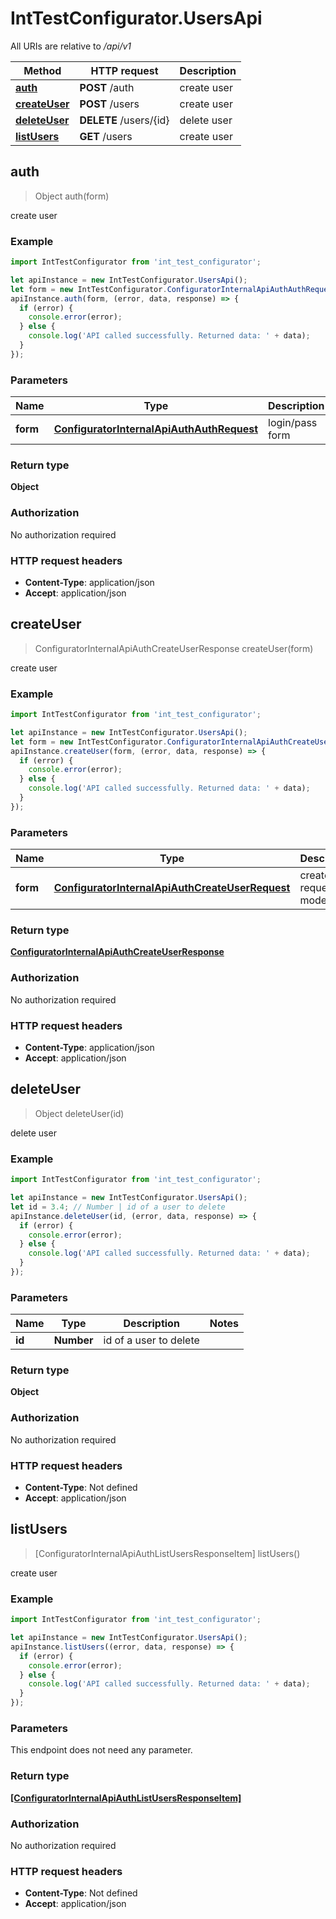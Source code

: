 # IntTestConfigurator.UsersApi

All URIs are relative to */api/v1*

Method | HTTP request | Description
------------- | ------------- | -------------
[**auth**](UsersApi.md#auth) | **POST** /auth | create user
[**createUser**](UsersApi.md#createUser) | **POST** /users | create user
[**deleteUser**](UsersApi.md#deleteUser) | **DELETE** /users/{id} | delete user
[**listUsers**](UsersApi.md#listUsers) | **GET** /users | create user



## auth

> Object auth(form)

create user

### Example

```javascript
import IntTestConfigurator from 'int_test_configurator';

let apiInstance = new IntTestConfigurator.UsersApi();
let form = new IntTestConfigurator.ConfiguratorInternalApiAuthAuthRequest(); // ConfiguratorInternalApiAuthAuthRequest | login/pass form
apiInstance.auth(form, (error, data, response) => {
  if (error) {
    console.error(error);
  } else {
    console.log('API called successfully. Returned data: ' + data);
  }
});
```

### Parameters


Name | Type | Description  | Notes
------------- | ------------- | ------------- | -------------
 **form** | [**ConfiguratorInternalApiAuthAuthRequest**](ConfiguratorInternalApiAuthAuthRequest.md)| login/pass form | 

### Return type

**Object**

### Authorization

No authorization required

### HTTP request headers

- **Content-Type**: application/json
- **Accept**: application/json


## createUser

> ConfiguratorInternalApiAuthCreateUserResponse createUser(form)

create user

### Example

```javascript
import IntTestConfigurator from 'int_test_configurator';

let apiInstance = new IntTestConfigurator.UsersApi();
let form = new IntTestConfigurator.ConfiguratorInternalApiAuthCreateUserRequest(); // ConfiguratorInternalApiAuthCreateUserRequest | create user request model
apiInstance.createUser(form, (error, data, response) => {
  if (error) {
    console.error(error);
  } else {
    console.log('API called successfully. Returned data: ' + data);
  }
});
```

### Parameters


Name | Type | Description  | Notes
------------- | ------------- | ------------- | -------------
 **form** | [**ConfiguratorInternalApiAuthCreateUserRequest**](ConfiguratorInternalApiAuthCreateUserRequest.md)| create user request model | 

### Return type

[**ConfiguratorInternalApiAuthCreateUserResponse**](ConfiguratorInternalApiAuthCreateUserResponse.md)

### Authorization

No authorization required

### HTTP request headers

- **Content-Type**: application/json
- **Accept**: application/json


## deleteUser

> Object deleteUser(id)

delete user

### Example

```javascript
import IntTestConfigurator from 'int_test_configurator';

let apiInstance = new IntTestConfigurator.UsersApi();
let id = 3.4; // Number | id of a user to delete
apiInstance.deleteUser(id, (error, data, response) => {
  if (error) {
    console.error(error);
  } else {
    console.log('API called successfully. Returned data: ' + data);
  }
});
```

### Parameters


Name | Type | Description  | Notes
------------- | ------------- | ------------- | -------------
 **id** | **Number**| id of a user to delete | 

### Return type

**Object**

### Authorization

No authorization required

### HTTP request headers

- **Content-Type**: Not defined
- **Accept**: application/json


## listUsers

> [ConfiguratorInternalApiAuthListUsersResponseItem] listUsers()

create user

### Example

```javascript
import IntTestConfigurator from 'int_test_configurator';

let apiInstance = new IntTestConfigurator.UsersApi();
apiInstance.listUsers((error, data, response) => {
  if (error) {
    console.error(error);
  } else {
    console.log('API called successfully. Returned data: ' + data);
  }
});
```

### Parameters

This endpoint does not need any parameter.

### Return type

[**[ConfiguratorInternalApiAuthListUsersResponseItem]**](ConfiguratorInternalApiAuthListUsersResponseItem.md)

### Authorization

No authorization required

### HTTP request headers

- **Content-Type**: Not defined
- **Accept**: application/json

